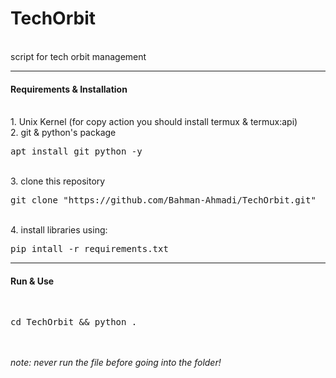 <h1>TechOrbit</h1><br />
script for tech orbit management
<hr />
<h4>Requirements & Installation</h4><br />
1. Unix Kernel (for copy action you should install termux & termux:api)<br/>
2. git & python's package<br/>
<pre lang="bash">
apt install git python -y
</pre>
<br/>
3. clone this repository<br/>
<pre lang="bash">
git clone "https://github.com/Bahman-Ahmadi/TechOrbit.git"
</pre>
<br/>
4. install libraries using:<br/>
<pre lang="bash">
pip intall -r requirements.txt
</pre>
<hr/>
<h4>Run & Use</h4><br/>
<pre lang="bash">
cd TechOrbit && python .
</pre>
<br/>
<br/>
<i>note: never run the file before going into the folder!</i>